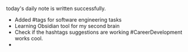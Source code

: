 
today's daily note is written successfully.  
- Added #tags for software engineering tasks
- Learning Obsidian tool for my second brain 
- Check if the hashtags suggestions are working #CareerDevelopment works cool.
- 